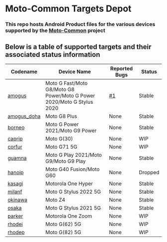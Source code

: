 # Moto-Common Targets Depot

### This repo hosts Android Product files for the various devices supported by the [Moto-Common](../../../../moto-common/.github/blob/main/profile/README.md) project

## Below is a table of supported targets and their associated status information

| Codename    | Device Name | Reported Bugs | Status |
| --------    | ----------- | ------------- | ------ |
| [amogus](../../../../moto-common/android_device_motorola_amogus)           | Moto G Fast/Moto G8/Moto G8 Power/Moto G Power 2020/Moto G Stylus 2020 | [#1](moto-common/bug_tracker#1) | Stable |
| [amogus_doha](../../../../moto-common/android_device_motorola_amogus_doha) | Moto G8 Plus                                                           | None | Stable  |
| [borneo](../../../../moto-common/android_device_motorola_borneo)           | Moto G Power 2021/Moto G9 Power                                        | None | Stable  |
| [caprip](../../../../moto-common/android_device_motorola_caprip)           | Moto G(30)                                                             | None | WIP     |
| [corfur](../../../../moto-common/android_device_motorola_corfur)           | Moto G71 5G                                                            | None | WIP     |
| [guamna](../../../../moto-common/android_device_motorola_guamna)           | Moto G Play 2021/Moto G9/Moto G9 Play                                  | None | Stable  |
| [hanoip](../../../../moto-common/android_device_motorola_hanoip)           | Moto G40 Fusion/Moto G60                                               | None | Dropped |
| [kasagi](../../../../moto-common/android_device_motorola_kasagi)           | Motorola One Hyper                                                     | None | Stable  |
| [milanf](../../../../moto-common/android_device_motorola_milanf)           | Moto G Stylus 2022 5G                                                  | None | Stable  |
| [okinawa](../../../../moto-common/android_device_motorola_okinawa)         | Moto Z4                                                                | None | Stable  |
| [osaka](../../../../moto-common/android_device_motorola_osaka)             | Moto G Stylus 2021 5G                                                  | None | Stable  |
| [parker](../../../../moto-common/android_device_motorola_parker)           | Motorola One Zoom                                                      | None | WIP     |
| [rhodei](../../../../moto-common/android_device_motorola_rhodei)           | Moto G(62) 5G                                                          | None | WIP     |
| [rhodep](../../../../moto-common/android_device_motorola_rhodep)           | Moto G(82) 5G                                                          | None | WIP     |
